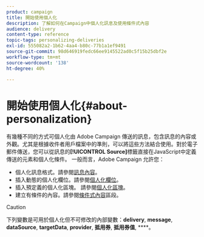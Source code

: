 ```yaml
---
product: campaign
title: 開始使用個人化
description: 了解如何在Campaign中個人化訊息及使用條件式內容
audience: delivery
content-type: reference
topic-tags: personalizing-deliveries
exl-id: 555082a2-1b62-4aa4-b80c-77b1a1ef9491
source-git-commit: 98d646919fedc66ee9145522ad0c5f15b25dbf2e
workflow-type: tm+mt
source-wordcount: '138'
ht-degree: 40%

---
```


# 開始使用個人化{#about-personalization}

有幾種不同的方式可個人化由 Adobe Campaign 傳送的訊息，包含訊息的內容或外觀。尤其是根據收件者用戶檔案中的準則，可以將這些方法結合使用。對於電子郵件傳送，您可以從訊息的&#x200B;**[!UICONTROL Source]**&#x200B;標籤直接在JavaScript中定義傳送的元素和個人化條件。 一般而言，Adobe Campaign 允許您：

* 個人化訊息格式。請參閱[訊息內容](../../delivery/using/defining-the-email-content.md#message-content)。
* 插入動態的個人化欄位。請參閱[個人化欄位](../../delivery/using/personalization-fields.md)。
* 插入預定義的個人化區塊。
請參閱[個人化區塊](../../delivery/using/personalization-blocks.md)。
* 建立有條件的內容。請參閱[條件式內容](../../delivery/using/conditional-content.md)區段。

>[!CAUTION]
>
>下列變數是可用於個人化但不可修改的內部變數：**delivery**, **message**, **dataSource**, **targetData**, **provider**, **抵用券**, **抵用券值**, ****。
